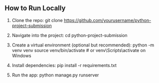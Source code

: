 ## How to Run Locally

1. Clone the repo:
   git clone https://github.com/yourusername/python-project-submission

2. Navigate into the project:
   cd python-project-submission

3. Create a virtual environment (optional but recommended):
   python -m venv venv
   source venv/bin/activate  # or venv\Scripts\activate on Windows

4. Install dependencies:
   pip install -r requirements.txt

5. Run the app:
   python manage.py runserver
